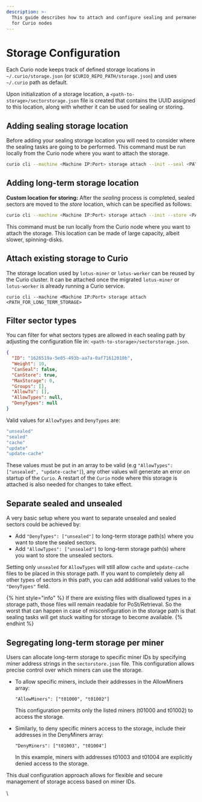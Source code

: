 ```yaml
---
description: >-
  This guide describes how to attach and configure sealing and permanent storage
  for Curio nodes
---
```


# Storage Configuration

Each Curio node keeps track of defined storage locations in `~/.curio/storage.json` (or `$CURIO_REPO_PATH/storage.json`) and uses `~/.curio` path as default.

Upon initialization of a storage location, a `<path-to-storage>/sectorstorage.json` file is created that contains the UUID assigned to this location, along with whether it can be used for sealing or storing.

## Adding sealing storage location&#x20;

Before adding your sealing storage location you will need to consider where the sealing tasks are going to be performed. This command must be run locally from the Curio node where you want to attach the storage.

```sh
curio cli --machine <Machine IP:Port> storage attach --init --seal <PATH_FOR_SEALING_STORAGE>
```

## Adding long-term storage location&#x20;

**Custom location for storing:** After the _sealing_ process is completed, sealed sectors are moved to the _store_ location, which can be specified as follows:

```sh
curio cli --machine <Machine IP:Port> storage attach --init --store <PATH_FOR_LONG_TERM_STORAGE>
```

This command must be run locally from the Curio node where you want to attach the storage. This location can be made of large capacity, albeit slower, spinning-disks.

## Attach existing storage to Curio

The storage location used by `lotus-miner` or `lotus-worker` can be reused by the Curio cluster. It can be attached once the migrated `lotus-miner` or `lotus-worker` is already running a Curio service.

```
curio cli --machine <Machine IP:Port> storage attach <PATH_FOR_LONG_TERM_STORAGE>
```

## Filter sector types <a href="#filter-sector-types" id="filter-sector-types"></a>

You can filter for what sectors types are allowed in each sealing path by adjusting the configuration file in: `<path-to-storage>/sectorstorage.json`.

```json
{
  "ID": "1626519a-5e05-493b-aa7a-0af71612010b",
  "Weight": 10,
  "CanSeal": false,
  "CanStore": true,
  "MaxStorage": 0,
  "Groups": [],
  "AllowTo": [],
  "AllowTypes": null,
  "DenyTypes": null
}
```

Valid values for `AllowTypes` and `DenyTypes` are:

```javascript
"unsealed"
"sealed"
"cache"
"update"
"update-cache"
```

These values must be put in an array to be valid (e.g `"AllowTypes": ["unsealed", "update-cache"]`), any other values will generate an error on startup of the `Curio`. A restart of the `Curio` node where this storage is attached is also needed for changes to take effect.

## Separate sealed and unsealed&#x20;

A very basic setup where you want to separate unsealed and sealed sectors could be achieved by:

* Add `"DenyTypes": ["unsealed"]` to long-term storage path(s) where you want to store the sealed sectors.
* Add `"AllowTypes": ["unsealed"]` to long-term storage path(s) where you want to store the unsealed sectors.

Setting only `unsealed` for `AllowTypes` will still allow `cache` and `update-cache` files to be placed in this storage path. If you want to completely deny all other types of sectors in this path, you can add additional valid values to the `"DenyTypes"` field.

{% hint style="info" %}
If there are existing files with disallowed types in a storage path, those files will remain readable for PoSt/Retrieval. So the worst that can happen in case of misconfiguration in the storage path is that sealing tasks will get stuck waiting for storage to become available.
{% endhint %}

## Segregating long-term storage per miner&#x20;

Users can allocate long-term storage to specific miner IDs by specifying miner address strings in the `sectorstore.json` file. This configuration allows precise control over which miners can use the storage.

*   To allow specific miners, include their addresses in the AllowMiners array:

    ```
    "AllowMiners": ["t01000", "t01002"]
    ```

    This configuration permits only the listed miners (t01000 and t01002) to access the storage.
*   Similarly, to deny specific miners access to the storage, include their addresses in the DenyMiners array:

    ```
    "DenyMiners": ["t01003", "t01004"]
    ```

    In this example, miners with addresses t01003 and t01004 are explicitly denied access to the storage.

This dual configuration approach allows for flexible and secure management of storage access based on miner IDs.

\
